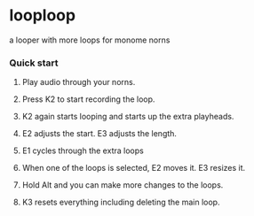 # looploop
a looper with more loops for monome norns

### Quick start
1. Play audio through your norns. 
2. Press K2 to start recording the loop. 
3. K2 again starts looping and starts up the extra playheads.
4. E2 adjusts the start. E3 adjusts the length.
5. E1 cycles through the extra loops
6. When one of the loops is selected, E2 moves it. E3 resizes it.
7. Hold Alt and you can make more changes to the loops.

8. K3 resets everything including deleting the main loop.
